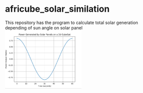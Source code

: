 # africube_solar_similation
This repository has the program to calculate total solar generation depending of sun angle on solar panel
<img src="Solar_panel_power1.png" width="250"><br>
